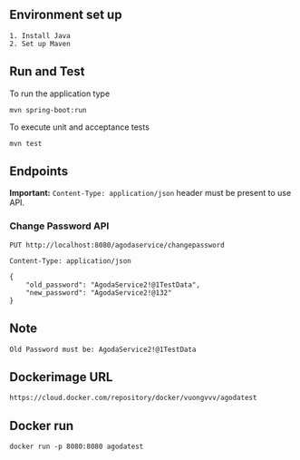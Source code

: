 ## Environment set up

```
1. Install Java
2. Set up Maven
```

## Run and Test

To run the application type

```
mvn spring-boot:run
```

To execute unit and acceptance tests


```
mvn test
```

## Endpoints

**Important:** `Content-Type: application/json` header must be present to use API.


### Change Password API

```
PUT http://localhost:8080/agodaservice/changepassword

Content-Type: application/json

{
    "old_password": "AgodaService2!@1TestData",
    "new_password": "AgodaService2!@132"
}
```

## Note

```
Old Password must be: AgodaService2!@1TestData
```

## Dockerimage URL

```
https://cloud.docker.com/repository/docker/vuongvvv/agodatest
```

## Docker run

```
docker run -p 8080:8080 agodatest
```